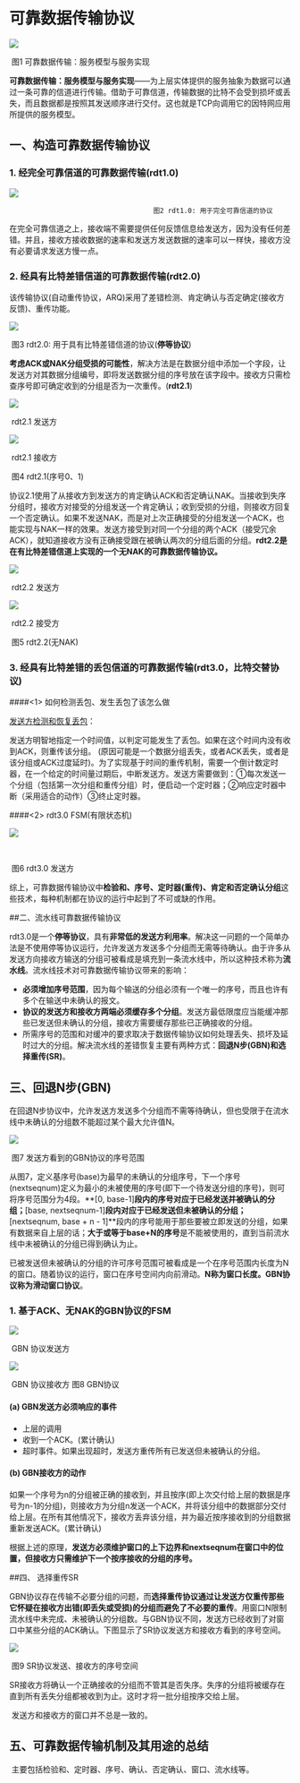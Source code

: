 #  可靠数据传输协议

![](http://pbku1z6p0.bkt.clouddn.com/network-5-%E5%8F%AF%E9%9D%A0%E6%95%B0%E6%8D%AE%E4%BC%A0%E8%BE%93%EF%BC%9A%E6%9C%8D%E5%8A%A1%E6%A8%A1%E5%9E%8B%E4%B8%8E%E6%9C%8D%E5%8A%A1%E5%AE%9E%E7%8E%B0.png?imageMogr2/auto-orient/thumbnail/x500/blur/1x0/quality/75|imageslim)

​										图1 可靠数据传输：服务模型与服务实现

​	**可靠数据传输：服务模型与服务实现**——为上层实体提供的服务抽象为数据可以通过一条可靠的信道进行传输。借助于可靠信道，传输数据的比特不会受到损坏或丢失，而且数据都是按照其发送顺序进行交付。这也就是TCP向调用它的因特网应用所提供的服务模型。

## 一、构造可靠数据传输协议

### 1. 经完全可靠信道的可靠数据传输(rdt1.0)

![](http://pbku1z6p0.bkt.clouddn.com/network-5-rdt1.0.png?imageMogr2/auto-orient/thumbnail/x350/blur/1x0/quality/75|imageslim)

   										图2 rdt1.0: 用于完全可靠信道的协议

​	在完全可靠信道之上，接收端不需要提供任何反馈信息给发送方，因为没有任何差错。并且，接收方接收数据的速率和发送方发送数据的速率可以一样快，接收方没有必要请求发送方慢一点。

### 2. 经具有比特差错信道的可靠数据传输(rdt2.0)

​	该传输协议(自动重传协议，ARQ)采用了差错检测、肯定确认与否定确定(接收方反馈)、重传功能。

![](http://pbku1z6p0.bkt.clouddn.com/network-5-rdt2.0.png?imageMogr2/auto-orient/thumbnail/x450/blur/1x0/quality/75|imageslim)

​								图3 rdt2.0: 用于具有比特差错信道的协议(**停等协议**)

​	**考虑ACK或NAK分组受损的可能性**，解决方法是在数据分组中添加一个字段，让发送方对其数据分组编号，即将发送数据分组的序号放在该字段中。接收方只需检查序号即可确定收到的分组是否为一次重传。(**rdt2.1**)

![](http://pbku1z6p0.bkt.clouddn.com/network-5-rdt2.1-sender.png?imageMogr2/auto-orient/thumbnail/x450/blur/1x0/quality/75|imageslim)

​											               rdt2.1 发送方

![](http://pbku1z6p0.bkt.clouddn.com/network-5-rdt2.1-receiver.png?imageMogr2/auto-orient/thumbnail/x450/blur/1x0/quality/75|imageslim)

​											               rdt2.1 接收方

​												        图4 rdt2.1(序号0、1)

​	协议2.1使用了从接收方到发送方的肯定确认ACK和否定确认NAK。当接收到失序分组时，接收方对接受的分组发送一个肯定确认；收到受损的分组，则接收方回复一个否定确认。如果不发送NAK，而是对上次正确接受的分组发送一个ACK，也能实现与NAK一样的效果。发送方接受到对同一个分组的两个ACK（接受冗余ACK），就知道接收方没有正确接受跟在被确认两次的分组后面的分组。**rdt2.2是在有比特差错信道上实现的一个无NAK的可靠数据传输协议。**

![](http://pbku1z6p0.bkt.clouddn.com/network-5-rdt2.2-sender.png?imageMogr2/auto-orient/thumbnail/x450/blur/1x0/quality/75|imageslim)

​										     	 			rdt2.2 发送方 

![](http://pbku1z6p0.bkt.clouddn.com/network-5-rdt2.2-receiver.png?imageMogr2/auto-orient/thumbnail/x450/blur/1x0/quality/75|imageslim)

​														rdt2.2 接受方 

​														   图5 rdt2.2(无NAK)

### 3. 经具有比特差错的丢包信道的可靠数据传输(rdt3.0，比特交替协议)

####<1> 如何检测丢包、发生丢包了该怎么做

<u>发送方检测和恢复丢包</u>：

​	发送方明智地指定一个时间值，以判定可能发生了丢包。如果在这个时间内没有收到ACK，则重传该分组。	(原因可能是一个数据分组丢失，或者ACK丢失，或者是该分组或ACK过度延时)。为了实现基于时间的重传机制，需要一个倒计数定时器，在一个给定的时间量过期后，中断发送方。发送方需要做到：①每次发送一个分组（包括第一次分组和重传分组）时，便启动一个定时器；②响应定时器中断（采用适合的动作）③终止定时器。

####<2> rdt3.0 FSM(有限状态机)

![](http://pbku1z6p0.bkt.clouddn.com/network-5-rdt3.0-sender.png?imageMogr2/auto-orient/thumbnail/x450/blur/1x0/quality/75|imageslim)

​	  

​								                     	图6 rdt3.0 发送方

​	综上，可靠数据传输协议中**检验和、序号、定时器(重传)、肯定和否定确认分组**这些技术，每种机制都在协议的运行中起到了不可或缺的作用。

##二、流水线可靠数据传输协议

​	rdt3.0是一个**停等协议**，具有**非常低的发送方利用率**。解决这一问题的一个简单办法是不使用停等协议运行，允许发送方发送多个分组而无需等待确认。由于许多从发送方向接收方输送的分组可被看成是填充到一条流水线中，所以这种技术称为**流水线**。流水线技术对可靠数据传输协议带来的影响：

- **必须增加序号范围**，因为每个输送的分组必须有一个唯一的序号，而且也许有多个在输送中未确认的报文。
- **协议的发送方和接收方两端必须缓存多个分组**。发送方最低限度应当能缓冲那些已发送但未确认的分组，接收方需要缓存那些已正确接收的分组。
- 所需序号的范围和对缓冲的要求取决于数据传输协议如何处理丢失、损坏及延时过大的分组。解决流水线的差错恢复主要有两种方式：**回退N步(GBN)**和**选择重传(SR)**。

## 三、回退N步(GBN)

​	在回退N步协议中，允许发送方发送多个分组而不需等待确认，但也受限于在流水线中未确认的分组数不能超过某个最大允许值N。

![](http://pbku1z6p0.bkt.clouddn.com/network-5-gbn-1.png)

​										图7 发送方看到的GBN协议的序号范围	

​	从图7，定义基序号(base)为最早的未确认的分组序号，下一个序号(nextseqnum)定义为最小的未被使用的序号(即下一个待发送分组的序号)，则可将序号范围分为4段。**[0, base-1]**段内的序号对应于已经发送并被确认的分组；**[base, nextseqnum-1]**段内对应于已经发送但未被确认的分组；**[nextseqnum, base + n - 1]**段内的序号能用于那些要被立即发送的分组，如果有数据来自上层的话；**大于或等于base+N的序号**是不能被使用的，直到当前流水线中未被确认的分组已得到确认为止。

​	已被发送但未被确认的分组的许可序号范围可被看成是一个在序号范围内长度为N的窗口。随着协议的运行，窗口在序号空间内向前滑动。**N称为窗口长度。GBN协议称为滑动窗口协议**。

### 1. 基于ACK、无NAK的GBN协议的FSM

![](http://pbku1z6p0.bkt.clouddn.com/network-5-gbn-2-sender.png?imageMogr2/auto-orient/thumbnail/x450/blur/1x0/quality/75|imageslim)

​													GBN 协议发送方

![](http://pbku1z6p0.bkt.clouddn.com/network-5-gbn-2-receiver.png?imageMogr2/auto-orient/thumbnail/x450/blur/1x0/quality/75|imageslim)

​													GBN 协议接收方
  													   图8 GBN协议

#### (a) GBN发送方必须响应的事件

- 上层的调用
- 收到一个ACK。(累计确认)
- 超时事件。如果出现超时，发送方重传所有已发送但未被确认的分组。

#### (b) GBN接收方的动作

​	如果一个序号为n的分组被正确的接收到，并且按序(即上次交付给上层的数据是序号为n-1的分组)，则接收方为分组n发送一个ACK，并将该分组中的数据部分交付给上层。在所有其他情况下，接收方丢弃该分组，并为最近按序接收到的分组数据重新发送ACK。(累计确认)

​	根据上述的原理，**发送方必须维护窗口的上下边界和nextseqnum在窗口中的位置，但接收方只需维护下一个按序接收的分组的序号。**

##四、 选择重传SR

​	GBN协议存在传输不必要分组的问题，而**选择重传协议通过让发送方仅重传那些它怀疑在接收方出错(即丢失或受损)的分组而避免了不必要的重传**。用窗口N限制流水线中未完成、未被确认的分组数。与GBN协议不同，发送方已经收到了对窗口中某些分组的ACK确认。下图显示了SR协议发送方和接收方看到的序号空间。

![](http://pbku1z6p0.bkt.clouddn.com/network-5-sr-1.png)

​											图9 SR协议发送、接收方的序号空间

​	SR接收方将确认一个正确接收的分组而不管其是否失序。失序的分组将被缓存在直到所有丢失分组都被收到为止。这时才将一批分组按序交给上层。

​	发送方和接收方的窗口并不总是一致的。

## 五、可靠数据传输机制及其用途的总结

​	主要包括检验和、定时器、序号、确认、否定确认、窗口、流水线等。